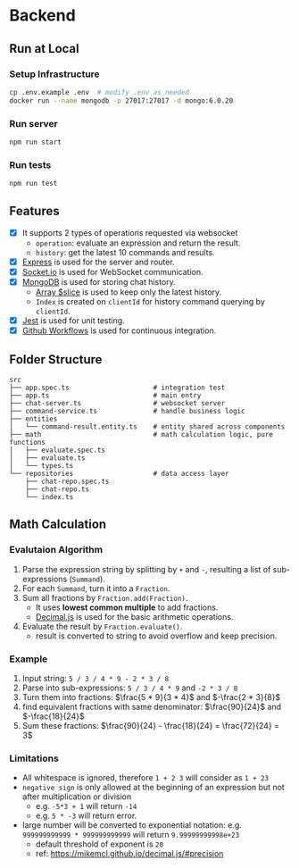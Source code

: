 # Backend
## Run at Local
### Setup Infrastructure
```bash
cp .env.example .env  # modify .env as needed
docker run --name mongodb -p 27017:27017 -d mongo:6.0.20
```

### Run server
```bash
npm run start
```

### Run tests
```bash
npm run test
```

## Features
- [x] It supports 2 types of operations requested via websocket
    - `operation`: evaluate an expression and return the result.
    - `history`: get the latest 10 commands and results.
- [x] [Express](https://expressjs.com/) is used for the server and router.
- [x] [Socket.io](https://socket.io/) is used for WebSocket communication.
- [x] [MongoDB](https://www.mongodb.com/) is used for storing chat history.
    - [Array $slice](https://www.mongodb.com/docs/manual/reference/operator/update/slice/) is used to keep only the latest history.
    - `Index` is created on `clientId` for history command querying by `clientId`.
- [x] [Jest](https://jestjs.io/) is used for unit testing.
- [x] [Github Workflows](../.github/workflows/ci.yaml) is used for continuous integration.

## Folder Structure
```
src
├── app.spec.ts                     # integration test
├── app.ts                          # main entry
├── chat-server.ts                  # websocket server
├── command-service.ts              # handle business logic
├── entities
│   └── command-result.entity.ts    # entity shared across components
├── math                            # math calculation logic, pure functions
│   ├── evaluate.spec.ts
│   ├── evaluate.ts
│   └── types.ts
└── repositories                    # data access layer
    ├── chat-repo.spec.ts
    ├── chat-repo.ts
    └── index.ts
```

## Math Calculation
### Evalutaion Algorithm
1. Parse the expression string by splitting by `+` and `-`, resulting a list of sub-expressions (`Summand`).
2. For each `Summand`, turn it into a `Fraction`.
3. Sum all fractions by `Fraction.add(Fraction)`.
    - It uses **lowest common multiple** to add fractions.
    - [Decimal.js](https://mikemcl.github.io/decimal.js/) is used for the basic arithmetic operations.
4. Evaluate the result by `Fraction.evaluate()`.
    - result is converted to string to avoid overflow and keep precision.

### Example
1. Input string: `5 / 3 / 4 * 9 - 2 * 3 / 8`
2. Parse into sub-expressions: `5 / 3 / 4 * 9` and `-2 * 3 / 8`
3. Turn them into fractions: $\frac{5 * 9}{3 * 4}$ and $-\frac{2 * 3}{8}$
4. find equivalent fractions with same denominator: $\frac{90}{24}$ and $-\frac{18}{24}$
5. Sum these fractions: $\frac{90}{24} - \frac{18}{24} = \frac{72}{24} = 3$

### Limitations
- All whitespace is ignored, therefore `1 + 2 3` will consider as `1 + 23`
- `negative sign` is only allowed at the beginning of an expression but not after multiplication or division
    - e.g. `-5*3 + 1` will return `-14`
    - e.g. `5 * -3` will return error.
- large number will be converted to exponential notation: e.g. `999999999999 * 999999999999` will return `9.99999999998e+23`
    - default threshold of exponent is `20`
    - ref: https://mikemcl.github.io/decimal.js/#precision